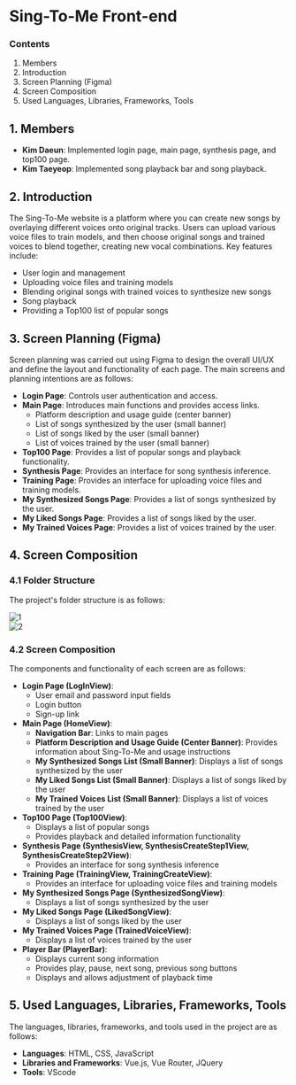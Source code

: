 # Sing-To-Me Front-end

### Contents
1. Members
2. Introduction
3. Screen Planning (Figma)
4. Screen Composition
5. Used Languages, Libraries, Frameworks, Tools

## **1. Members**

- **Kim Daeun**: Implemented login page, main page, synthesis page, and top100 page.
- **Kim Taeyeop**: Implemented song playback bar and song playback.

## **2. Introduction**

The Sing-To-Me website is a platform where you can create new songs by overlaying different voices onto original tracks. Users can upload various voice files to train models, and then choose original songs and trained voices to blend together, creating new vocal combinations. Key features include:

- User login and management
- Uploading voice files and training models
- Blending original songs with trained voices to synthesize new songs
- Song playback
- Providing a Top100 list of popular songs

## **3. Screen Planning (Figma)**

Screen planning was carried out using Figma to design the overall UI/UX and define the layout and functionality of each page. The main screens and planning intentions are as follows:

- **Login Page**: Controls user authentication and access.
- **Main Page**: Introduces main functions and provides access links.
    - Platform description and usage guide (center banner)
    - List of songs synthesized by the user (small banner)
    - List of songs liked by the user (small banner)
    - List of voices trained by the user (small banner)
- **Top100 Page**: Provides a list of popular songs and playback functionality.
- **Synthesis Page**: Provides an interface for song synthesis inference.
- **Training Page**: Provides an interface for uploading voice files and training models.
- **My Synthesized Songs Page**: Provides a list of songs synthesized by the user.
- **My Liked Songs Page**: Provides a list of songs liked by the user.
- **My Trained Voices Page**: Provides a list of voices trained by the user.

## **4. Screen Composition**

### **4.1 Folder Structure**

The project's folder structure is as follows:

![1](https://github.com/Singing-voice-conversion/Front/assets/124601567/5d3dd759-980a-4b01-b77b-6432db28648d)  
![2](https://github.com/Singing-voice-conversion/Front/assets/124601567/0b14dacb-a13b-4cee-b9a9-f7bef8df87f5)

### **4.2 Screen Composition**

The components and functionality of each screen are as follows:

- **Login Page (LogInView)**:
    - User email and password input fields
    - Login button
    - Sign-up link
- **Main Page (HomeView)**:
    - **Navigation Bar**: Links to main pages
    - **Platform Description and Usage Guide (Center Banner)**: Provides information about Sing-To-Me and usage instructions
    - **My Synthesized Songs List (Small Banner)**: Displays a list of songs synthesized by the user
    - **My Liked Songs List (Small Banner)**: Displays a list of songs liked by the user
    - **My Trained Voices List (Small Banner)**: Displays a list of voices trained by the user
- **Top100 Page (Top100View)**:
    - Displays a list of popular songs
    - Provides playback and detailed information functionality
- **Synthesis Page (SynthesisView, SynthesisCreateStep1View, SynthesisCreateStep2View)**:
    - Provides an interface for song synthesis inference
- **Training Page (TrainingView, TrainingCreateView)**:
    - Provides an interface for uploading voice files and training models
- **My Synthesized Songs Page (SynthesizedSongView)**:
    - Displays a list of songs synthesized by the user
- **My Liked Songs Page (LikedSongView)**:
    - Displays a list of songs liked by the user
- **My Trained Voices Page (TrainedVoiceView)**:
    - Displays a list of voices trained by the user
- **Player Bar (PlayerBar)**:
    - Displays current song information
    - Provides play, pause, next song, previous song buttons
    - Displays and allows adjustment of playback time

## **5. Used Languages, Libraries, Frameworks, Tools**

The languages, libraries, frameworks, and tools used in the project are as follows:

- **Languages**: HTML, CSS, JavaScript
- **Libraries and Frameworks**: Vue.js, Vue Router, JQuery
- **Tools**: VScode
